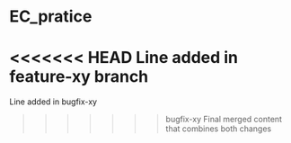 # EC_pratice
<<<<<<< HEAD
Line added in feature-xy branch
=======
Line added in bugfix-xy
>>>>>>> bugfix-xy
Final merged content that combines both changes